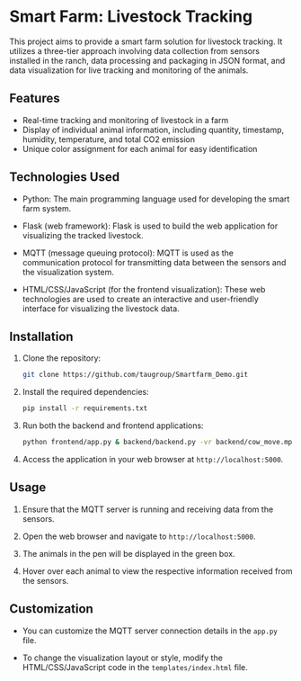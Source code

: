 # Smart Farm: Livestock Tracking

This project aims to provide a smart farm solution for livestock tracking. It utilizes a three-tier approach involving data collection from sensors installed in the ranch, data processing and packaging in JSON format, and data visualization for live tracking and monitoring of the animals.

## Features

- Real-time tracking and monitoring of livestock in a farm
- Display of individual animal information, including quantity, timestamp, humidity, temperature, and total CO2 emission
- Unique color assignment for each animal for easy identification

## Technologies Used

- Python: The main programming language used for developing the smart farm system.

- Flask (web framework): Flask is used to build the web application for visualizing the tracked livestock.

- MQTT (message queuing protocol): MQTT is used as the communication protocol for transmitting data between the sensors and the visualization system.

- HTML/CSS/JavaScript (for the frontend visualization): These web technologies are used to create an interactive and user-friendly interface for visualizing the livestock data.

## Installation

1. Clone the repository:

   ```bash
   git clone https://github.com/taugroup/Smartfarm_Demo.git
   ```

2. Install the required dependencies:

   ```bash
   pip install -r requirements.txt
   ```

3. Run both the backend and frontend applications:

   ```bash
   python frontend/app.py & backend/backend.py -vr backend/cow_move.mp4
   ```

4. Access the application in your web browser at `http://localhost:5000`.

## Usage

1. Ensure that the MQTT server is running and receiving data from the sensors.

2. Open the web browser and navigate to `http://localhost:5000`.

3. The animals in the pen will be displayed in the green box.

4. Hover over each animal to view the respective information received from the sensors.

## Customization

- You can customize the MQTT server connection details in the `app.py` file.

- To change the visualization layout or style, modify the HTML/CSS/JavaScript code in the `templates/index.html` file.
